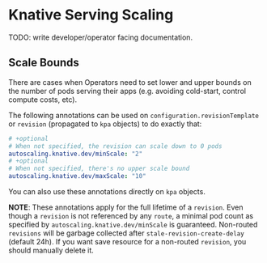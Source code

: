 # Knative Serving Scaling

TODO: write developer/operator facing documentation.

## Scale Bounds

There are cases when Operators need to set lower and upper bounds on the number
of pods serving their apps (e.g. avoiding cold-start, control compute costs,
etc).

The following annotations can be used on `configuration.revisionTemplate` or
`revision` (propagated to `kpa` objects) to do exactly that:

```yaml
# +optional
# When not specified, the revision can scale down to 0 pods
autoscaling.knative.dev/minScale: "2"
# +optional
# When not specified, there's no upper scale bound
autoscaling.knative.dev/maxScale: "10"
```

You can also use these annotations directly on `kpa` objects.

**NOTE**: These annotations apply for the full lifetime of a `revision`.
Even though a `revision` is not referenced by any `route`, a minimal pod count
as specified by `autoscaling.knative.dev/minScale` is guaranteed. Non-routed
`revisions` will be garbage collected after `stale-revision-create-delay`
(default 24h). If you want save resource for a non-routed `revision`, you should
manually delete it.

